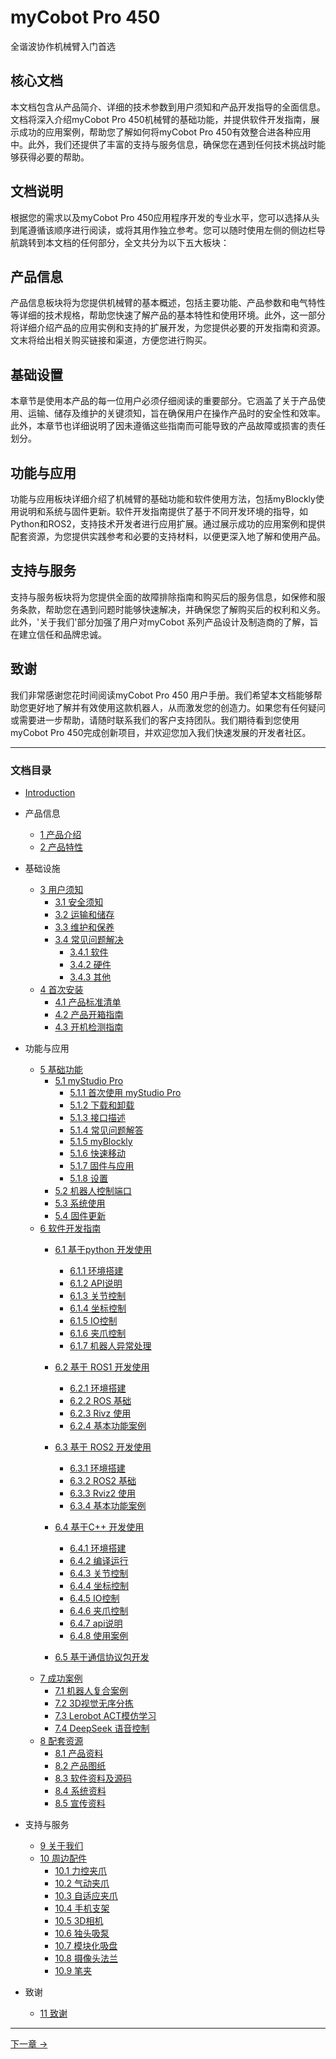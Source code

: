 # myCobot Pro 450 
全谐波协作机械臂入门首选 

核心文档
---

本文档包含从产品简介、详细的技术参数到用户须知和产品开发指导的全面信息。文档将深入介绍myCobot Pro 450机械臂的基础功能，并提供软件开发指南，展示成功的应用案例，帮助您了解如何将myCobot Pro 450有效整合进各种应用中。此外，我们还提供了丰富的支持与服务信息，确保您在遇到任何技术挑战时能够获得必要的帮助。

文档说明
---

根据您的需求以及myCobot Pro 450应用程序开发的专业水平，您可以选择从头到尾遵循该顺序进行阅读，或将其用作独立参考。您可以随时使用左侧的侧边栏导航跳转到本文档的任何部分，全文共分为以下五大板块：

## 产品信息
产品信息板块将为您提供机械臂的基本概述，包括主要功能、产品参数和电气特性等详细的技术规格，帮助您快速了解产品的基本特性和使用环境。此外，这一部分将详细介绍产品的应用实例和支持的扩展开发，为您提供必要的开发指南和资源。文末将给出相关购买链接和渠道，方便您进行购买。

## 基础设置
本章节是使用本产品的每一位用户必须仔细阅读的重要部分。它涵盖了关于产品使用、运输、储存及维护的关键须知，旨在确保用户在操作产品时的安全性和效率。此外，本章节也详细说明了因未遵循这些指南而可能导致的产品故障或损害的责任划分。

## 功能与应用
功能与应用板块详细介绍了机械臂的基础功能和软件使用方法，包括myBlockly使用说明和系统与固件更新。软件开发指南提供了基于不同开发环境的指导，如Python和ROS2，支持技术开发者进行应用扩展。通过展示成功的应用案例和提供配套资源，为您提供实践参考和必要的支持材料，以便更深入地了解和使用产品。

## 支持与服务
支持与服务板块将为您提供全面的故障排除指南和购买后的服务信息，如保修和服务条款，帮助您在遇到问题时能够快速解决，并确保您了解购买后的权利和义务。此外，'关于我们'部分加强了用户对myCobot 系列产品设计及制造商的了解，旨在建立信任和品牌忠诚。

## 致谢
我们非常感谢您花时间阅读myCobot Pro 450 用户手册。我们希望本文档能够帮助您更好地了解并有效使用这款机器人，从而激发您的创造力。如果您有任何疑问或需要进一步帮助，请随时联系我们的客户支持团队。我们期待看到您使用 myCobot Pro 450完成创新项目，并欢迎您加入我们快速发展的开发者社区。

---

### 文档目录  

* [Introduction](README.md)

* 产品信息
  * [1 产品介绍](1-ProductInformation/1-ProductIntroduction/1-ProductIntroduction.md)
  * [2 产品特性](1-ProductInformation/2-ProductFeature/2-ProductFeature.md)

* 基础设施
  * [3 用户须知](2-BasicSettings/3-UserNotes/README.md)
    * [3.1 安全须知](2-BasicSettings/3-UserNotes/3.1-SafetyInstruction.md)
    * [3.2 运输和储存](2-BasicSettings/3-UserNotes/3.2-TransportandStorage.md)
    * [3.3 维护和保养](2-BasicSettings/3-UserNotes/3.3-MaintenanceandCare.md)
    * [3.4 常见问题解决](2-BasicSettings/3-UserNotes/3.4-FAQs.md)
      * [3.4.1 软件](2-BasicSettings/3-UserNotes/3.4.1-software.md)
      * [3.4.2 硬件](2-BasicSettings/3-UserNotes/3.4.2-hardware.md)
      * [3.4.3 其他](2-BasicSettings/3-UserNotes/3.4.3-other.md)
  * [4 首次安装](2-BasicSettings/4-FirstInstallAndUse/README.md)
    * [4.1 产品标准清单](2-BasicSettings/4-FirstInstallAndUse/4.1-ProductStandardList.md)
    * [4.2 产品开箱指南](2-BasicSettings/4-FirstInstallAndUse/4.2-ProductUnboxingGuide.md)
    * [4.3 开机检测指南](2-BasicSettings/4-FirstInstallAndUse/4.3-PowerOnDetectionGuide.md)

* 功能与应用
  * [5 基础功能](3-FunctionsAndApplications/5-BasicApplication/README.md)
    * [5.1 myStudio Pro](3-FunctionsAndApplications/5-BasicApplication/5.1-myStudio/README.md)
      * [5.1.1 首次使用 myStudio Pro](3-FunctionsAndApplications/5-BasicApplication/5.1-myStudio/5.1.1-myStudioFirstUse.md)
      * [5.1.2 下载和卸载](3-FunctionsAndApplications/5-BasicApplication/5.1-myStudio/5.1.2-install_uninstall.md)
      * [5.1.3 接口描述](3-FunctionsAndApplications/5-BasicApplication/5.1-myStudio/5.1.3-interface_description.md)
      * [5.1.4 常见问题解答](3-FunctionsAndApplications/5-BasicApplication/5.1-myStudio/5.1.4-Q&A.md)
      * [5.1.5 myBlockly](3-FunctionsAndApplications/5-BasicApplication/5.1-myStudio/5.1.5-blockly/5.1.5.1-blocklyFirstUse.md)
      * [5.1.6 快速移动](3-FunctionsAndApplications/5-BasicApplication/5.1-myStudio/5.1.6-quickmove/5.1.6.1-quickmovefirstuse.md)
      * [5.1.7 固件与应用](3-FunctionsAndApplications/5-BasicApplication/5.1-myStudio/5.1.7-firmware/5.1.7.1-firmware_main.md)
      * [5.1.8 设置](3-FunctionsAndApplications/5-BasicApplication/5.1-myStudio/5.1.8-setting/5.1.8.1-setting_main.md)
    * [5.2 机器人控制端口](3-FunctionsAndApplications/5-BasicApplication/5.2-RobotControlPort.md)
    * [5.3 系统使用](3-FunctionsAndApplications/5-BasicApplication/5.3-SystemUsageInstructions.md)
    * [5.4 固件更新](3-FunctionsAndApplications/5-BasicApplication/5.4-FirmwareUpdateInfo.md)
  * [6 软件开发指南](3-FunctionsAndApplications/6-SoftwareDevelopment/README.md)
    * [6.1 基于python 开发使用](3-FunctionsAndApplications/6-SoftwareDevelopment/6.1-python/README.md)
      * [6.1.1 环境搭建](3-FunctionsAndApplications/6-SoftwareDevelopment/6.1-python/1_download.md)
      * [6.1.2 API说明](3-FunctionsAndApplications/6-SoftwareDevelopment/6.1-python/2_API.md)
      * [6.1.3 关节控制](3-FunctionsAndApplications/6-SoftwareDevelopment/6.1-python/3_angle.md)
      * [6.1.4 坐标控制](3-FunctionsAndApplications/6-SoftwareDevelopment/6.1-python/4_coord.md)
      * [6.1.5 IO控制](3-FunctionsAndApplications/6-SoftwareDevelopment/6.1-python/5_IO.md)
      * [6.1.6 夹爪控制](3-FunctionsAndApplications/6-SoftwareDevelopment/6.1-python/6_gripper.md)
      * [6.1.7 机器人异常处理](3-FunctionsAndApplications/6-SoftwareDevelopment/6.1-python/7_exception_description.md)
    
    * [6.2 基于 ROS1 开发使用](3-FunctionsAndApplications/6-SoftwareDevelopment/6.2-ROS1/README.md)
      * [6.2.1 环境搭建](3-FunctionsAndApplications/6-SoftwareDevelopment/6.2-ROS1/6.2.1-Environment_Setup.md)
      * [6.2.2 ROS 基础](3-FunctionsAndApplications/6-SoftwareDevelopment/6.2-ROS1/6.2.2-ROS_Basics.md)
      * [6.2.3 Rivz 使用](3-FunctionsAndApplications/6-SoftwareDevelopment/6.2-ROS1/6.2.3-RVIZ_Introduction.md)
      * [6.2.4 基本功能案例](3-FunctionsAndApplications/6-SoftwareDevelopment/6.2-ROS1/6.2.4-Basic_Functions.md) 

    * [6.3 基于 ROS2 开发使用](3-FunctionsAndApplications/6-SoftwareDevelopment/6.3-ROS2/README.md)
      * [6.3.1 环境搭建](3-FunctionsAndApplications/6-SoftwareDevelopment/6.3-ROS2/6.3.1-EnvironmentSetup.md)
      * [6.3.2 ROS2 基础](3-FunctionsAndApplications/6-SoftwareDevelopment/6.3-ROS2/6.3.2-ROS2_Basics.md)
      * [6.3.3 Rviz2 使用](3-FunctionsAndApplications/6-SoftwareDevelopment/6.3-ROS2/6.3.3-RVIZ2_Introduction.md)
      * [6.3.4 基本功能案例](3-FunctionsAndApplications/6-SoftwareDevelopment/6.3-ROS2/6.3.4-Basic_Functions.md)
    * [6.4 基于C++ 开发使用](3-FunctionsAndApplications/6-SoftwareDevelopment/6.3-Cplus/README.md)
      * [6.4.1 环境搭建](3-FunctionsAndApplications/6-SoftwareDevelopment/6.3-Cplus/6.3.1-download.md)
      * [6.4.2 编译运行](3-FunctionsAndApplications/6-SoftwareDevelopment/6.3-Cplus/6.3.2-build.md)
      * [6.4.3 关节控制](3-FunctionsAndApplications/6-SoftwareDevelopment/6.3-Cplus/6.3.3-angle.md)
      * [6.4.4 坐标控制](3-FunctionsAndApplications/6-SoftwareDevelopment/6.3-Cplus/6.3.4-coord.md)      
      * [6.4.5 IO控制](3-FunctionsAndApplications/6-SoftwareDevelopment/6.3-Cplus/6.3.5-io.md)      
      * [6.4.6 夹爪控制](3-FunctionsAndApplications/6-SoftwareDevelopment/6.3-Cplus/6.3.6-gripper.md)      
      * [6.4.7 api说明](3-FunctionsAndApplications/6-SoftwareDevelopment/6.3-Cplus/6.3.7-API.md)      
      * [6.4.8 使用案例](3-FunctionsAndApplications/6-SoftwareDevelopment/6.3-Cplus/6.3.8-example.md)      
    * [6.5 基于通信协议包开发](3-FunctionsAndApplications/6-SoftwareDevelopment/6.4-CommunicationProtocolPackage/6.4-communication.md)
  * [7 成功案例](3-FunctionsAndApplications/7-ExamplesRobotsUsing/README.md)
    * [7.1 机器人复合案例](3-FunctionsAndApplications/7-ExamplesRobotsUsing/7.1.md)
    * [7.2 3D视觉无序分拣](3-FunctionsAndApplications/7-ExamplesRobotsUsing/7.2.md)
    * [7.3 Lerobot ACT模仿学习](3-FunctionsAndApplications/7-ExamplesRobotsUsing/7.3.md)
    * [7.4 DeepSeek 语音控制](3-FunctionsAndApplications/7-ExamplesRobotsUsing/7.4.md)
  * [8 配套资源](3-FunctionsAndApplications/8-FilesDownload/README.md)
    * [8.1 产品资料](3-FunctionsAndApplications/8-FilesDownload/8.1-ProductInformation/README.md)
    * [8.2 产品图纸](3-FunctionsAndApplications/8-FilesDownload/8.2-ProductDrawings/README.md)
    * [8.3 软件资料及源码](3-FunctionsAndApplications/8-FilesDownload/8.3-SoftwareInformationAndSourceCode/README.md)
    * [8.4 系统资料](3-FunctionsAndApplications/8-FilesDownload/8.4-SystemInformation/README.md)
    * [8.5 宣传资料](3-FunctionsAndApplications/8-FilesDownload/8.5-PromotionalMaterials/README.md)

* 支持与服务
  * [9 关于我们](4-SupportAndService/9-AboutUs/9.AboutUs.md)
  * [10 周边配件](4-SupportAndService/10-Accessories/accessories.md)
    * [10.1 力控夹爪](4-SupportAndService/10-Accessories/10.1-myGripperF100.md)
    * [10.2 气动夹爪](4-SupportAndService/10-Accessories/10.2-PneumaticGripper.md)
    * [10.3 自适应夹爪](4-SupportAndService/10-Accessories/10.3-AdaptiveGripper.md)
    * [10.4 手机支架](4-SupportAndService/10-Accessories/10.4-PhoneHolderPro.md)
    * [10.5 3D相机](4-SupportAndService/10-Accessories/10.5-3DCamera.md)
    * [10.6 独头吸泵](4-SupportAndService/10-Accessories/10.6-SingleSuctionPump.md)
    * [10.7 模块化吸盘](4-SupportAndService/10-Accessories/10.7-ModuleSuctionCup.md)
    * [10.8 摄像头法兰](4-SupportAndService/10-Accessories/10.8-CameraModulePro.md)
    * [10.9 笔夹](4-SupportAndService/10-Accessories/10.9-PenHolderPro.md)

* 致谢
  * [11 致谢](5-Acknowledgments/11-Acknowledgements.md)

---

 [下一章 →](../myCobot_Pro_450_cn/1-ProductInformation/1-ProductIntroduction/1-ProductIntroduction.md)